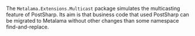 The `Metalama.Extensions.Multicast` package simulates the multicasting feature of PostSharp. Its aim is that business code that used PostSharp can be migrated to Metalama without other changes than some namespace find-and-replace.
